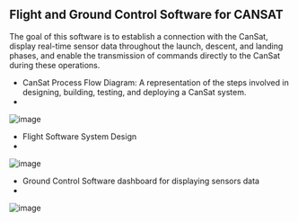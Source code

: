 ## Flight and Ground Control Software for CANSAT 

The goal of this software is to establish a connection with the CanSat, display real-time sensor data throughout the launch, descent, and landing phases, and enable the transmission of commands directly to the CanSat during these operations.

- CanSat Process Flow Diagram: A representation of the steps involved in designing, building, testing, and deploying a CanSat system.
- 
![image](https://github.com/user-attachments/assets/f84fb204-f575-4996-96bd-3a614ee65e4d)
  
- Flight Software System Design
- 
![image](https://github.com/user-attachments/assets/ccde4da3-1f4b-4a64-8a31-48f2706c0ba8)

- Ground Control Software dashboard for displaying sensors data
- 
![image](https://github.com/user-attachments/assets/4cdc0fb4-7667-417a-982e-dce9ac801215)

